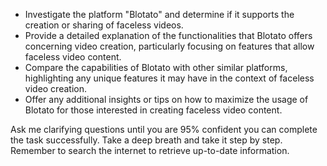 - Investigate the platform "Blotato" and determine if it supports the creation or sharing of faceless videos.
- Provide a detailed explanation of the functionalities that Blotato offers concerning video creation, particularly focusing on features that allow faceless video content.
- Compare the capabilities of Blotato with other similar platforms, highlighting any unique features it may have in the context of faceless video creation.
- Offer any additional insights or tips on how to maximize the usage of Blotato for those interested in creating faceless video content.

Ask me clarifying questions until you are 95% confident you can complete the task successfully. Take a deep breath and take it step by step. Remember to search the internet to retrieve up-to-date information.